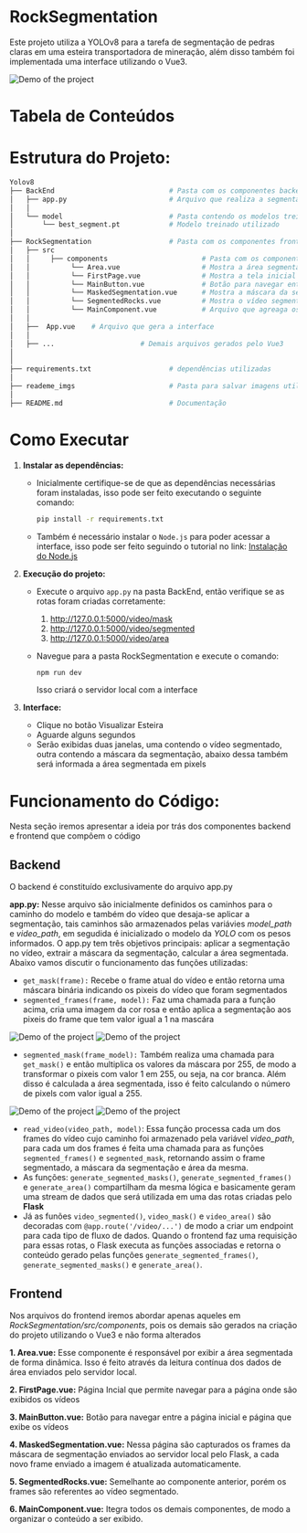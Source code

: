 # RockSegmentation
Este projeto utiliza a YOLOv8 para a tarefa de segmentação de pedras claras em uma esteira transportadora de mineração, além disso também foi implementada uma interface utilizando o Vue3.

![Demo of the project](./readme_imgs/output.gif)

# Tabela de Conteúdos

# Estrutura do Projeto:
```bash
Yolov8
├── BackEnd                            # Pasta com os componentes backend do projeto
│   ├── app.py                         # Arquivo que realiza a segmentação com a YOLOv8 e cria rotas utilizando o Flask para comunicar com o Vue3
│   │                  
│   └── model                          # Pasta contendo os modelos treinados da YOLOv8 treinados em datasets customizados para segmentação
│       └── best_segment.pt            # Modelo treinado utilizado
│
├── RockSegmentation                   # Pasta com os componentes frontend do projeto
│   ├── src
│   │     ├── components                       # Pasta com os componentes que geram a interface
│   │          └── Area.vue                    # Mostra a área segmentada
│   │          └── FirstPage.vue               # Mostra a tela inicial
│   │          └── MainButton.vue              # Botão para navegar entre as páginas 
│   │          └── MaskedSegmentation.vue      # Mostra a máscara da segmentação
│   │          └── SegmentedRocks.vue          # Mostra o vídeo segmentado
│   │          └── MainComponent.vue           # Arquivo que agreaga os demais componentes
│   │
│   ├──  App.vue    # Arquivo que gera a interface
│   │ 
│   ├── ...                     # Demais arquivos gerados pelo Vue3
│
│
├── requirements.txt                   # dependências utilizadas
│
├── reademe_imgs                       # Pasta para salvar imagens utilizadas no README
│
├── README.md                          # Documentação

```

# Como Executar

1. **Instalar as dependências:**
    - Inicialmente certifique-se de que as dependências necessárias foram instaladas, isso pode ser feito executando o seguinte comando:

       ```bash
       pip install -r requirements.txt
       ```
    - Também é necessário instalar o `Node.js` para poder acessar a interface, isso pode ser feito seguindo o tutorial no link:
        [Instalação do Node.js](https://www.alura.com.br/artigos/como-instalar-node-js-windows-linux-macos#como-instalar-o-node.js)
   
2. **Execução do projeto:**
    - Execute o arquivo `app.py` na pasta BackEnd, então verifique se as rotas foram criadas corretamente:
      1. http://127.0.0.1:5000/video/mask
      2. http://127.0.0.1:5000/video/segmented
      3. http://127.0.0.1:5000/video/area

   - Navegue para a pasta RockSegmentation e execute o comando:
     ```bash
     npm run dev
     ```
     Isso criará o servidor local com a interface
      
   
4. **Interface:**
   - Clique no botão Visualizar Esteira
   - Aguarde alguns segundos
   - Serão exibidas duas janelas, uma contendo o vídeo segmentado, outra contendo a máscara da segmentação, abaixo dessa também será informada a área segmentada em pixels 


# Funcionamento do Código:
Nesta seção iremos apresentar a ideia por trás dos componentes backend e frontend que compôem o código

## Backend
O backend é constituído exclusivamente do arquivo app.py

**app.py:**  Nesse arquivo são inicialmente definidos os caminhos para o caminho do modelo e também do vídeo que desaja-se aplicar a segmentação, tais caminhos são armazenados pelas variávies *model_path* e *video_path*, em segudida é inicializado o modelo da *YOLO* com os pesos informados. O app.py tem três objetivos principais: aplicar a segmentação no vídeo, extrair a máscara da segmentação, calcular a área segmentada. Abaixo vamos discutir o funcionamento das funções utilizadas:

- `get_mask(frame):` Recebe o frame atual do vídeo e então retorna uma máscara binária indicando os pixeis do vídeo que foram segmentados
- `segmented_frames(frame, model):` Faz uma chamada para a função acima, cria uma imagem da cor rosa e então aplica a segmentação aos pixeis do frame que tem valor igual a 1 na mascára

![Demo of the project](./readme_imgs/segmented_frame.jpg)   ![Demo of the project](./readme_imgs/frame.jpg)

- `segmented_mask(frame_model):` Também realiza uma chamada para `get_mask()` e então multiplica os valores da máscara por 255, de modo a transformar o pixeis com valor 1 em 255, ou seja, na cor branca. Além disso é calculada a área segmentada, isso é feito calculando o número de pixels com valor igual a 255.

![Demo of the project](./readme_imgs/segmented_mask_frame.jpg)   ![Demo of the project](./readme_imgs/frame.jpg)

- `read_video(video_path, model)`: Essa função processa cada um dos frames do vídeo cujo caminho foi armazenado pela variável *video_path*, para cada um dos frames é feita uma chamada para as funções `segmented_frames()` e `segmented_mask`, retornando assim o frame segmentado, a máscara da segmentação e área da mesma.
- As funções: `generate_segmented_masks()`, `generate_segmented_frames()` e `generate_area()` compartilham da mesma lógica e basicamente geram uma stream de dados que será utilizada em uma das rotas criadas pelo **Flask**
- Já as funões `video_segmented()`, `video_mask()` e `video_area()` são decoradas com `@app.route('/video/...')` de modo a criar um endpoint para cada tipo de fluxo de dados. Quando o frontend faz uma requisição para essas rotas, o Flask executa as funções associadas e retorna o conteúdo gerado pelas funções `generate_segmented_frames()`, `generate_segmented_masks()` e `generate_area()`.

## Frontend
Nos arquivos do frontend iremos abordar apenas aqueles em *RockSegmentation/src/components*, pois os demais são gerados na criação do projeto utilizando o Vue3 e não forma alterados

**1. Area.vue:** Esse componente é responsável por exibir a área segmentada de forma dinâmica. Isso é feito através da leitura contínua dos dados de área enviados pelo servidor local.

**2. FirstPage.vue:**  Página Incial que permite navegar para a página onde são exibidos os vídeos

**3. MainButton.vue:** Botão para navegar entre a página inicial e página que exibe os vídeos

**4. MaskedSegmentation.vue:** Nessa página são capturados os frames da máscara de segmentação enviados ao servidor local pelo Flask, a cada novo frame enviado a imagem é atualizada automaticamente.

**5. SegmentedRocks.vue:** Semelhante ao componente anterior, porém os frames são referentes ao vídeo segmentado.

**6. MainComponent.vue:** Itegra todos os demais componentes, de modo a organizar o conteúdo a ser exibido.

